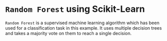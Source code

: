 # `Random Forest` using Scikit-Learn

`Random Forest` is a supervised machine learning algorithm which has been used for a classification task in this example. It uses multiple decision trees and takes a majority vote on them to reach a single decision.
